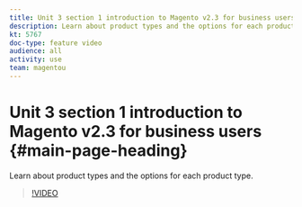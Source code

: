 ```yaml
---
title: Unit 3 section 1 introduction to Magento v2.3 for business users
description: Learn about product types and the options for each product type.
kt: 5767
doc-type: feature video
audience: all
activity: use
team: magentou
---
```


# Unit 3 section 1 introduction to Magento v2.3 for business users {#main-page-heading}

Learn about product types and the options for each product type.

>[!VIDEO](https://video.tv.adobe.com/v/35952?quality=12&learn=on)